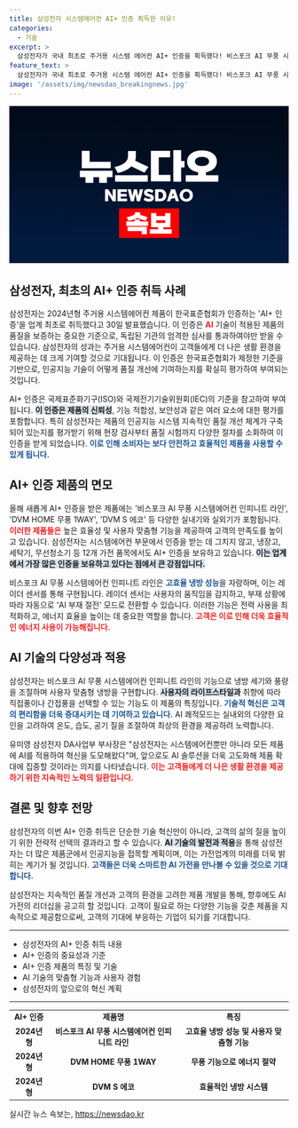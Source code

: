 ```yaml
---
title: 삼성전자 시스템에어컨 AI+ 인증 획득한 이유!
categories:
  - 기술
excerpt: >
  삼성전자가 국내 최초로 주거용 시스템 에어컨 AI+ 인증을 획득했다! 비스포크 AI 무풍 시스템에어컨은 고효율 냉방과 에너지 절약 기능을 자랑하며, 새로운 AI 기술로 사용자 맞춤형 냉방을 실현했다.
feature_text: >
  삼성전자가 국내 최초로 주거용 시스템 에어컨 AI+ 인증을 획득했다! 비스포크 AI 무풍 시스템에어컨은 고효율 냉방과 에너지 절약 기능을 자랑하며, 새로운 AI 기술로 사용자 맞춤형 냉방을 실현했다.
image: '/assets/img/newsdao_breakingnews.jpg'
---
```


<p><img src="/assets/img/newsdao_breakingnews.jpg" alt="ranknews 속보" /></p>

<h2 data-ke-size="size26">삼성전자, 최초의 AI+ 인증 취득 사례</h2>

<p><p data-ke-size="size16"></p> 삼성전자는 2024년형 주거용 시스템에어컨 제품이 한국표준협회가 인증하는 'AI+ 인증'을 업계 최초로 취득했다고 30일 발표했습니다. 이 인증은 <b><span style="color: #ee2323;">AI</span></b> 기술이 적용된 제품의 품질을 보증하는 중요한 기준으로, 독립된 기관의 엄격한 심사를 통과하여야만 받을 수 있습니다. 삼성전자의 성과는 주거용 시스템에어컨이 고객들에게 더 나은 생활 환경을 제공하는 데 크게 기여할 것으로 기대됩니다. 이 인증은 한국표준협회가 제정한 기준을 기반으로, 인공지능 기술이 어떻게 품질 개선에 기여하는지를 확실히 평가하여 부여되는 것입니다.</p>

<p><p data-ke-size="size16"></p> AI+ 인증은 국제표준화기구(ISO)와 국제전기기술위원회(IEC)의 기준을 참고하여 부여됩니다. <b><span style="background-color: #21538527;">이 인증은 제품의 신뢰성</span></b>, 기능 적합성, 보안성과 같은 여러 요소에 대한 평가를 포함합니다. 특히 삼성전자는 제품의 인공지능 시스템 지속적인 품질 개선 체계가 구축되어 있는지를 평가받기 위해 현장 검사부터 품질 시험까지 다양한 절차를 소화하여 이 인증을 받게 되었습니다. <b><span style="color: #1a5490;">이로 인해 소비자는 보다 안전하고 효율적인 제품을 사용할 수 있게 됩니다.</span></b></p>

<h2 data-ke-size="size26">AI+ 인증 제품의 면모</h2>

<p><p data-ke-size="size16"></p> 올해 새롭게 AI+ 인증을 받은 제품에는 '비스포크 AI 무풍 시스템에어컨 인피니트 라인', 'DVM HOME 무풍 1WAY', 'DVM S 에코' 등 다양한 실내기와 실외기가 포함됩니다. <b><span style="color: #ee2323;">이러한 제품들은</span></b> 높은 효율성 및 사용자 맞춤형 기능을 제공하여 고객의 만족도를 높이고 있습니다. 삼성전자는 시스템에어컨 부문에서 인증을 받는 데 그치지 않고, 냉장고, 세탁기, 무선청소기 등 12개 가전 품목에서도 AI+ 인증을 보유하고 있습니다. <b><span style="background-color: #21538527;">이는 업계에서 가장 많은 인증을 보유하고 있다는 점에서 큰 강점입니다.</span></b></p>

<p><p data-ke-size="size16"></p> 비스포크 AI 무풍 시스템에어컨 인피니트 라인은 <b><span style="color: #1a5490;">고효율 냉방 성능</span></b>을 자랑하며, 이는 레이더 센서를 통해 구현됩니다. 레이더 센서는 사용자의 움직임을 감지하고, 부재 상황에 따라 자동으로 'AI 부재 절전' 모드로 전환할 수 있습니다. 이러한 기능은 전력 사용을 최적화하고, 에너지 효율을 높이는 데 중요한 역할을 합니다. <b><span style="color: #ee2323;">고객은 이로 인해 더욱 효율적인 에너지 사용이 가능해집니다.</span></b></p>

<h2 data-ke-size="size26">AI 기술의 다양성과 적용</h2>

<p><p data-ke-size="size16"></p> 삼성전자는 비스포크 AI 무풍 시스템에어컨 인피니트 라인의 기능으로 냉방 세기와 풍량을 조절하며 사용자 맞춤형 냉방을 구현합니다. <b><span style="background-color: #21538527;">사용자의 라이프스타일과</span></b> 취향에 따라 직접풍이나 간접풍을 선택할 수 있는 기능도 이 제품의 특징입니다. <b><span style="color: #1a5490;">기술적 혁신은 고객의 편리함을 더욱 증대시키는 데 기여하고 있습니다.</span></b> AI 쾌적모드는 실내외의 다양한 요인을 고려하여 온도, 습도, 공기 질을 조절하여 최상의 환경을 제공하려 노력합니다.</p>

<p><p data-ke-size="size16"></p> 유미영 삼성전자 DA사업부 부사장은 "삼성전자는 시스템에어컨뿐만 아니라 모든 제품에 AI를 적용하여 혁신을 도모해왔다"며, 앞으로도 AI 솔루션을 더욱 고도화해 제품 확대에 집중할 것이라는 의지를 나타냈습니다. <b><span style="color: #ee2323;">이는 고객들에게 더 나은 생활 환경을 제공하기 위한 지속적인 노력의 일환입니다.</span></b></p>

<h2 data-ke-size="size26">결론 및 향후 전망</h2>

<p><p data-ke-size="size16"></p> 삼성전자의 이번 AI+ 인증 취득은 단순한 기술 혁신만이 아니라, 고객의 삶의 질을 높이기 위한 전략적 선택의 결과라고 할 수 있습니다. <b><span style="background-color: #21538527;">AI 기술의 발전과 적용</span></b>을 통해 삼성전자는 더 많은 제품군에서 인공지능을 접목할 계획이며, 이는 가전업계의 미래를 더욱 밝히는 계기가 될 것입니다. <b><span style="color: #1a5490;">고객들은 더욱 스마트한 AI 가전을 만나볼 수 있을 것으로 기대합니다.</span></b> </p>

<p><p data-ke-size="size16"></p> 삼성전자는 지속적인 품질 개선과 고객의 환경을 고려한 제품 개발을 통해, 향후에도 AI 가전의 리더십을 공고히 할 것입니다. 고객이 필요로 하는 다양한 기능을 갖춘 제품을 지속적으로 제공함으로써, 고객의 기대에 부응하는 기업이 되기를 기대합니다. </p>

<hr>

<ul>
<li>삼성전자의 AI+ 인증 취득 내용</li>
<li>AI+ 인증의 중요성과 기준</li>
<li>AI+ 인증 제품의 특징 및 기술</li>
<li>AI 기술의 맞춤형 기능과 사용자 경험</li>
<li>삼성전자의 앞으로의 혁신 계획</li>
</ul>

<hr>

<table>
<tbody><tr>
<td style="text-align: center; height: 17px;"><b>AI+ 인증</b></td>
<td style="text-align: center; height: 17px;"><b>제품명</b></td>
<td style="text-align: center; height: 17px;"><b>특징</b></td>
</tr>
<tr>
<td style="text-align: center; height: 17px;"><b>2024년형</b></td>
<td style="text-align: center; height: 17px;"><b>비스포크 AI 무풍 시스템에어컨 인피니트 라인</b></td>
<td style="text-align: center; height: 17px;"><b>고효율 냉방 성능 및 사용자 맞춤형 기능</b></td>
</tr>
<tr>
<td style="text-align: center; height: 17px;"><b>2024년형</b></td>
<td style="text-align: center; height: 17px;"><b>DVM HOME 무풍 1WAY</b></td>
<td style="text-align: center; height: 17px;"><b>무풍 기능으로 에너지 절약</b></td>
</tr>
<tr>
<td style="text-align: center; height: 17px;"><b>2024년형</b></td>
<td style="text-align: center; height: 17px;"><b>DVM S 에코</b></td>
<td style="text-align: center; height: 17px;"><b>효율적인 냉방 시스템</b></td>
</tr>
</tbody></table>
실시간 뉴스 속보는, <a href="https://newsdao.kr" rel="dofollow">https://newsdao.kr</a>


